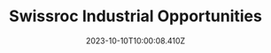 ---
isIndex: false
draft: false
date: 2023-10-10T10:00:08.410Z
title: Swissroc Industrial Opportunities
projects_types: Editorial
projects_solutions:
  - Hugolify
projects_tags:
  - Jamstack
  - Headless CMS
  - Hugo
  - Decap CMS
  - Bootstrap
  - SASS
image:
  src: https://res.cloudinary.com/uncinq/image/upload/v1758214357/srg-sio_pukngf.png
  screenshot: true
place: Genève, Suisse
projects_url: https://www.sio-ch.com/
datas:
  - title: Client
    text: Swissroc
  - title: Agences
    text: Digital Luxury Group, Sensology
---